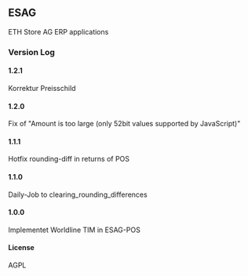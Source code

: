 ## ESAG
ETH Store AG ERP applications

### Version Log
#### 1.2.1
Korrektur Preisschild
#### 1.2.0
Fix of "Amount is too large (only 52bit values supported by JavaScript)"
#### 1.1.1
Hotfix rounding-diff in returns of POS
#### 1.1.0
Daily-Job to clearing_rounding_differences
#### 1.0.0
Implementet Worldline TIM in ESAG-POS

#### License
AGPL
